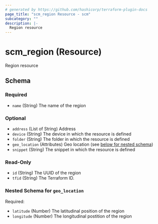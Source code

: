 ```yaml
---
# generated by https://github.com/hashicorp/terraform-plugin-docs
page_title: "scm_region Resource - scm"
subcategory: ""
description: |-
  Region resource
---
```


# scm_region (Resource)

Region resource



<!-- schema generated by tfplugindocs -->
## Schema

### Required

- `name` (String) The name of the region

### Optional

- `address` (List of String) Address
- `device` (String) The device in which the resource is defined
- `folder` (String) The folder in which the resource is defined
- `geo_location` (Attributes) Geo location (see [below for nested schema](#nestedatt--geo_location))
- `snippet` (String) The snippet in which the resource is defined

### Read-Only

- `id` (String) The UUID of the region
- `tfid` (String) The Terraform ID.

<a id="nestedatt--geo_location"></a>
### Nested Schema for `geo_location`

Required:

- `latitude` (Number) The latitudinal position of the region
- `longitude` (Number) The longitudinal postition of the region
